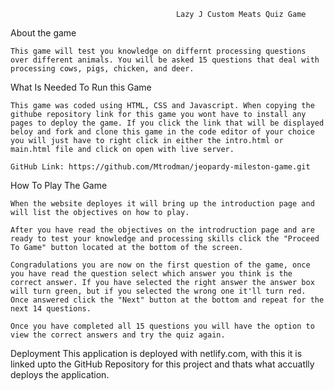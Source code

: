                                          Lazy J Custom Meats Quiz Game 

About the game 
    
    This game will test you knowledge on differnt processing questions over different animals. You will be asked 15 questions that deal with processing cows, pigs, chicken, and deer. 

What Is Needed To Run this Game

    This game was coded using HTML, CSS and Javascript. When copying the githube repository link for this game you wont have to install any pages to deploy the game. If you click the link that will be displayed beloy and fork and clone this game in the code editor of your choice you will just have to right click in either the intro.html or main.html file and click on open with live server.

    GitHub Link: https://github.com/Mtrodman/jeopardy-mileston-game.git

How To Play The Game

    When the website deployes it will bring up the introduction page and will list the objectives on how to play. 

    After you have read the objectives on the introdruction page and are ready to test your knowledge and processing skills click the "Proceed To Game" button located at the bottom of the screen.

    Congradulations you are now on the first question of the game, once you have read the question select which answer you think is the correct answer. If you have selected the right answer the answer box will turn green, but if you selected the wrong one it'll turn red. Once answered click the "Next" button at the bottom and repeat for the next 14 questions.

    Once you have completed all 15 questions you will have the option to view the correct answers and try the quiz again. 


Deployment
    This application is deployed with netlify.com, with this it is linked upto the GitHub Repository for this project and thats what accuatlly deploys the  application.
